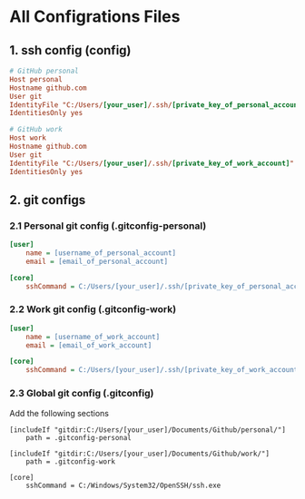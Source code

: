 # All Configrations Files

## 1. ssh config (config)

```ini
# GitHub personal
Host personal
Hostname github.com
User git
IdentityFile "C:/Users/[your_user]/.ssh/[private_key_of_personal_account]"
IdentitiesOnly yes

# GitHub work 
Host work
Hostname github.com
User git
IdentityFile "C:/Users/[your_user]/.ssh/[private_key_of_work_account]"
IdentitiesOnly yes
```

## 2. git configs

### 2.1 Personal git config (.gitconfig-personal) 

```ini
[user]
    name = [username_of_personal_account]
    email = [email_of_personal_account]

[core]
    sshCommand = C:/Users/[your_user]/.ssh/[private_key_of_personal_account]
```

### 2.2 Work git config (.gitconfig-work) 
```ini
[user]
    name = [username_of_work_account]
    email = [email_of_work_account]

[core]
    sshCommand = C:/Users/[your_user]/.ssh/[private_key_of_work_account]

```

### 2.3 Global git config (.gitconfig)

Add the following sections 

```
[includeIf "gitdir:C:/Users/[your_user]/Documents/Github/personal/"] 
    path = .gitconfig-personal

[includeIf "gitdir:C:/Users/[your_user]/Documents/Github/work/"] 
    path = .gitconfig-work

[core]
    sshCommand = C:/Windows/System32/OpenSSH/ssh.exe
```


